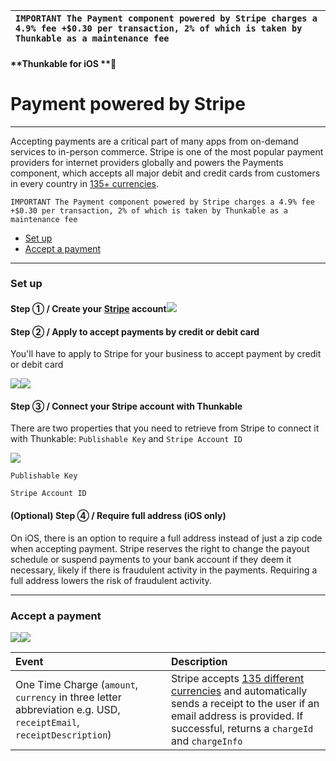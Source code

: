 | `IMPORTANT The Payment component powered by Stripe charges a 4.9% fee +$0.30 per transaction, 2% of which is taken by Thunkable as a maintenance fee` |
| :--- |


#### **Thunkable for iOS **

# Payment powered by Stripe

---

Accepting payments are a critical part of many apps from on-demand services to in-person commerce. Stripe is one of the most popular payment providers for internet providers globally and powers the Payments component, which accepts all major debit and credit cards from customers in every country in [135+ currencies](https://stripe.com/docs/currencies).

`IMPORTANT The Payment component powered by Stripe charges a 4.9% fee +$0.30 per transaction, 2% of which is taken by Thunkable as a maintenance fee`

* [Set up](#set-up)
* [Accept a payment](#accept-a-payment)

---

### Set up

#### Step ① / Create your [Stripe](https://stripe.com/) account![](/assets/payment-stripe-✕-fig-1.png)

#### Step ② / Apply to accept payments by credit or debit card

You'll have to apply to Stripe for your business to accept payment by credit or debit card

![](/assets/payment-stripe-✕-fig-2.png)![](/assets/payment-stripe-✕-fig-3.png)

#### Step ③ / Connect your Stripe account with Thunkable

There are two properties that you need to retrieve from Stripe to connect it with Thunkable: `Publishable Key` and `Stripe Account ID`

![](/assets/payment-stripe-✕-fig-4.png)

`Publishable Key`

`Stripe Account ID`

#### \(Optional\) Step ④ / Require full address \(iOS only\)

On iOS, there is an option to require a full address instead of just a zip code when accepting payment. Stripe reserves the right to change the payout schedule or suspend payments to your bank account if they deem it necessary, likely if there is fraudulent activity in the payments. Requiring a full address lowers the risk of fraudulent activity.

---

### Accept a payment

![](/assets/payment-stripe-✕-fig-5.png)![](/assets/payment-stripe-✕-fig-6.png)

| Event | Description |
| :--- | :--- |
| One Time Charge \(`amount`, `currency` in three letter abbreviation e.g. USD, `receiptEmail`, `receiptDescription`\) | Stripe accepts [135 different currencies](https://stripe.com/docs/currencies#charge-currencies) and automatically sends a receipt to the user if an email address is provided. If successful, returns a `chargeId` and `chargeInfo` |



